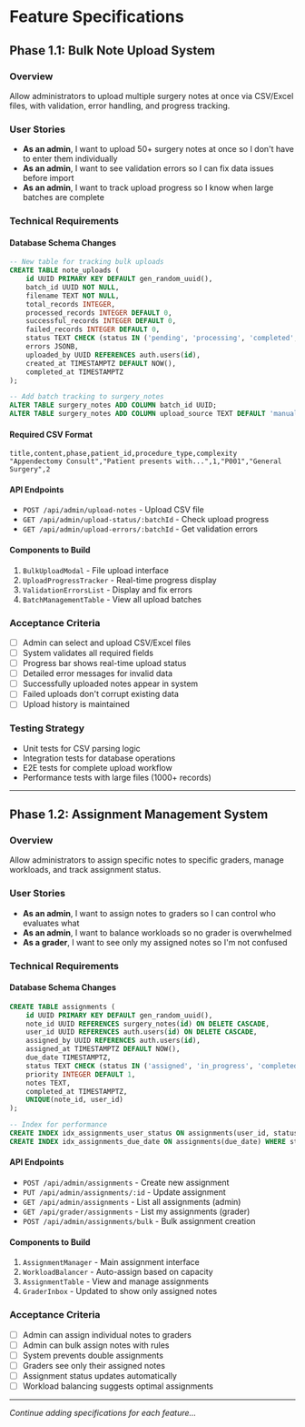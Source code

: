 # Feature Specifications

## Phase 1.1: Bulk Note Upload System

### Overview
Allow administrators to upload multiple surgery notes at once via CSV/Excel files, with validation, error handling, and progress tracking.

### User Stories
- **As an admin**, I want to upload 50+ surgery notes at once so I don't have to enter them individually
- **As an admin**, I want to see validation errors so I can fix data issues before import
- **As an admin**, I want to track upload progress so I know when large batches are complete

### Technical Requirements

#### Database Schema Changes
```sql
-- New table for tracking bulk uploads
CREATE TABLE note_uploads (
    id UUID PRIMARY KEY DEFAULT gen_random_uuid(),
    batch_id UUID NOT NULL,
    filename TEXT NOT NULL,
    total_records INTEGER,
    processed_records INTEGER DEFAULT 0,
    successful_records INTEGER DEFAULT 0,
    failed_records INTEGER DEFAULT 0,
    status TEXT CHECK (status IN ('pending', 'processing', 'completed', 'failed')) DEFAULT 'pending',
    errors JSONB,
    uploaded_by UUID REFERENCES auth.users(id),
    created_at TIMESTAMPTZ DEFAULT NOW(),
    completed_at TIMESTAMPTZ
);

-- Add batch tracking to surgery_notes
ALTER TABLE surgery_notes ADD COLUMN batch_id UUID;
ALTER TABLE surgery_notes ADD COLUMN upload_source TEXT DEFAULT 'manual';
```

#### Required CSV Format
```csv
title,content,phase,patient_id,procedure_type,complexity
"Appendectomy Consult","Patient presents with...",1,"P001","General Surgery",2
```

#### API Endpoints
- `POST /api/admin/upload-notes` - Upload CSV file
- `GET /api/admin/upload-status/:batchId` - Check upload progress
- `GET /api/admin/upload-errors/:batchId` - Get validation errors

#### Components to Build
1. `BulkUploadModal` - File upload interface
2. `UploadProgressTracker` - Real-time progress display
3. `ValidationErrorsList` - Display and fix errors
4. `BatchManagementTable` - View all upload batches

### Acceptance Criteria
- [ ] Admin can select and upload CSV/Excel files
- [ ] System validates all required fields
- [ ] Progress bar shows real-time upload status
- [ ] Detailed error messages for invalid data
- [ ] Successfully uploaded notes appear in system
- [ ] Failed uploads don't corrupt existing data
- [ ] Upload history is maintained

### Testing Strategy
- Unit tests for CSV parsing logic
- Integration tests for database operations
- E2E tests for complete upload workflow
- Performance tests with large files (1000+ records)

---

## Phase 1.2: Assignment Management System

### Overview
Allow administrators to assign specific notes to specific graders, manage workloads, and track assignment status.

### User Stories
- **As an admin**, I want to assign notes to graders so I can control who evaluates what
- **As an admin**, I want to balance workloads so no grader is overwhelmed
- **As a grader**, I want to see only my assigned notes so I'm not confused

### Technical Requirements

#### Database Schema Changes
```sql
CREATE TABLE assignments (
    id UUID PRIMARY KEY DEFAULT gen_random_uuid(),
    note_id UUID REFERENCES surgery_notes(id) ON DELETE CASCADE,
    user_id UUID REFERENCES auth.users(id) ON DELETE CASCADE,
    assigned_by UUID REFERENCES auth.users(id),
    assigned_at TIMESTAMPTZ DEFAULT NOW(),
    due_date TIMESTAMPTZ,
    status TEXT CHECK (status IN ('assigned', 'in_progress', 'completed', 'overdue')) DEFAULT 'assigned',
    priority INTEGER DEFAULT 1,
    notes TEXT,
    completed_at TIMESTAMPTZ,
    UNIQUE(note_id, user_id)
);

-- Index for performance
CREATE INDEX idx_assignments_user_status ON assignments(user_id, status);
CREATE INDEX idx_assignments_due_date ON assignments(due_date) WHERE status != 'completed';
```

#### API Endpoints
- `POST /api/admin/assignments` - Create new assignment
- `PUT /api/admin/assignments/:id` - Update assignment
- `GET /api/admin/assignments` - List all assignments (admin)
- `GET /api/grader/assignments` - List my assignments (grader)
- `POST /api/admin/assignments/bulk` - Bulk assignment creation

#### Components to Build
1. `AssignmentManager` - Main assignment interface
2. `WorkloadBalancer` - Auto-assign based on capacity
3. `AssignmentTable` - View and manage assignments
4. `GraderInbox` - Updated to show only assigned notes

### Acceptance Criteria
- [ ] Admin can assign individual notes to graders
- [ ] Admin can bulk assign notes with rules
- [ ] System prevents double assignments
- [ ] Graders see only their assigned notes
- [ ] Assignment status updates automatically
- [ ] Workload balancing suggests optimal assignments

---

*Continue adding specifications for each feature...*
